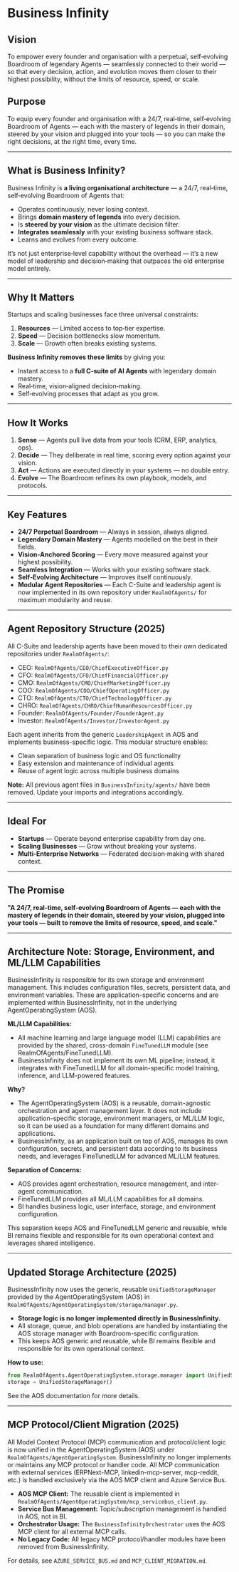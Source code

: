 # Business Infinity

## Vision
To empower every founder and organisation with a perpetual, self‑evolving Boardroom of legendary Agents — seamlessly connected to their world — so that every decision, action, and evolution moves them closer to their highest possibility, without the limits of resource, speed, or scale.

## Purpose
To equip every founder and organisation with a 24/7, real‑time, self‑evolving Boardroom of Agents — each with the mastery of legends in their domain, steered by your vision and plugged into your tools — so you can make the right decisions, at the right time, every time.

---

## What is Business Infinity?
Business Infinity is **a living organisational architecture** — a 24/7, real‑time, self‑evolving Boardroom of Agents that:
- Operates continuously, never losing context.
- Brings **domain mastery of legends** into every decision.
- Is **steered by your vision** as the ultimate decision filter.
- **Integrates seamlessly** with your existing business software stack.
- Learns and evolves from every outcome.

It’s not just enterprise‑level capability without the overhead — it’s a new model of leadership and decision‑making that outpaces the old enterprise model entirely.

---

## Why It Matters
Startups and scaling businesses face three universal constraints:
1. **Resources** — Limited access to top‑tier expertise.
2. **Speed** — Decision bottlenecks slow momentum.
3. **Scale** — Growth often breaks existing systems.

**Business Infinity removes these limits** by giving you:
- Instant access to a **full C‑suite of AI Agents** with legendary domain mastery.
- Real‑time, vision‑aligned decision‑making.
- Self‑evolving processes that adapt as you grow.

---

## How It Works
1. **Sense** — Agents pull live data from your tools (CRM, ERP, analytics, ops).
2. **Decide** — They deliberate in real time, scoring every option against your vision.
3. **Act** — Actions are executed directly in your systems — no double entry.
4. **Evolve** — The Boardroom refines its own playbook, models, and protocols.

---


## Key Features
- **24/7 Perpetual Boardroom** — Always in session, always aligned.
- **Legendary Domain Mastery** — Agents modelled on the best in their fields.
- **Vision‑Anchored Scoring** — Every move measured against your highest possibility.
- **Seamless Integration** — Works with your existing software stack.
- **Self‑Evolving Architecture** — Improves itself continuously.
- **Modular Agent Repositories** — Each C-Suite and leadership agent is now implemented in its own repository under `RealmOfAgents/` for maximum modularity and reuse.

---

## Agent Repository Structure (2025)

All C-Suite and leadership agents have been moved to their own dedicated repositories under `RealmOfAgents/`:

- CEO: `RealmOfAgents/CEO/ChiefExecutiveOfficer.py`
- CFO: `RealmOfAgents/CFO/ChiefFinancialOfficer.py`
- CMO: `RealmOfAgents/CMO/ChiefMarketingOfficer.py`
- COO: `RealmOfAgents/COO/ChiefOperatingOfficer.py`
- CTO: `RealmOfAgents/CTO/ChiefTechnologyOfficer.py`
- CHRO: `RealmOfAgents/CHRO/ChiefHumanResourcesOfficer.py`
- Founder: `RealmOfAgents/Founder/FounderAgent.py`
- Investor: `RealmOfAgents/Investor/InvestorAgent.py`

Each agent inherits from the generic `LeadershipAgent` in AOS and implements business-specific logic. This modular structure enables:
- Clean separation of business logic and OS functionality
- Easy extension and maintenance of individual agents
- Reuse of agent logic across multiple business domains

**Note:** All previous agent files in `BusinessInfinity/agents/` have been removed. Update your imports and integrations accordingly.

---

## Ideal For
- **Startups** — Operate beyond enterprise capability from day one.
- **Scaling Businesses** — Grow without breaking your systems.
- **Multi‑Enterprise Networks** — Federated decision‑making with shared context.

---

## The Promise
**"A 24/7, real‑time, self‑evolving Boardroom of Agents — each with the mastery of legends in their domain, steered by your vision, plugged into your tools — built to remove the limits of resource, speed, and scale."**

---

## Architecture Note: Storage, Environment, and ML/LLM Capabilities

BusinessInfinity is responsible for its own storage and environment management. This includes configuration files, secrets, persistent data, and environment variables. These are application-specific concerns and are implemented within BusinessInfinity, not in the underlying AgentOperatingSystem (AOS).

**ML/LLM Capabilities:**
- All machine learning and large language model (LLM) capabilities are provided by the shared, cross-domain `FineTunedLLM` module (see RealmOfAgents/FineTunedLLM).
- BusinessInfinity does not implement its own ML pipeline; instead, it integrates with FineTunedLLM for all domain-specific model training, inference, and LLM-powered features.

**Why?**
- The AgentOperatingSystem (AOS) is a reusable, domain-agnostic orchestration and agent management layer. It does not include application-specific storage, environment managers, or ML/LLM logic, so it can be used as a foundation for many different domains and applications.
- BusinessInfinity, as an application built on top of AOS, manages its own configuration, secrets, and persistent data according to its business needs, and leverages FineTunedLLM for advanced ML/LLM features.

**Separation of Concerns:**
- AOS provides agent orchestration, resource management, and inter-agent communication.
- FineTunedLLM provides all ML/LLM capabilities for all domains.
- BI handles business logic, user interface, storage, and environment configuration.

This separation keeps AOS and FineTunedLLM generic and reusable, while BI remains flexible and responsible for its own operational context and leverages shared intelligence.

---

## Updated Storage Architecture (2025)

BusinessInfinity now uses the generic, reusable `UnifiedStorageManager` provided by the AgentOperatingSystem (AOS) in `RealmOfAgents/AgentOperatingSystem/storage/manager.py`.

- **Storage logic is no longer implemented directly in BusinessInfinity.**
- All storage, queue, and blob operations are handled by instantiating the AOS storage manager with Boardroom-specific configuration.
- This keeps AOS generic and reusable, while BI remains flexible and responsible for its own operational context.

**How to use:**
```python
from RealmOfAgents.AgentOperatingSystem.storage.manager import UnifiedStorageManager
storage = UnifiedStorageManager()
```

See the AOS documentation for more details.

---

## MCP Protocol/Client Migration (2025)

All Model Context Protocol (MCP) communication and protocol/client logic is now unified in the AgentOperatingSystem (AOS) under `RealmOfAgents/AgentOperatingSystem`. BusinessInfinity no longer implements or maintains any MCP protocol or handler code. All MCP communication with external services (ERPNext-MCP, linkedin-mcp-server, mcp-reddit, etc.) is handled exclusively via the AOS MCP client and Azure Service Bus.

- **AOS MCP Client:** The reusable client is implemented in `RealmOfAgents/AgentOperatingSystem/mcp_servicebus_client.py`.
- **Service Bus Management:** Topic/subscription management is handled in AOS, not in BI.
- **Orchestrator Usage:** The `BusinessInfinityOrchestrator` uses the AOS MCP client for all external MCP calls.
- **No Legacy Code:** All legacy MCP protocol/handler modules have been removed from BusinessInfinity.

For details, see `AZURE_SERVICE_BUS.md` and `MCP_CLIENT_MIGRATION.md`.